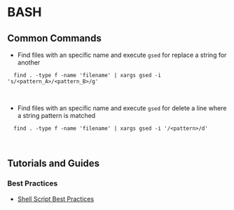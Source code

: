 # BASH


## Common Commands

* Find files with an specific name and execute `gsed` for replace a string for another
```
  find . -type f -name 'filename' | xargs gsed -i 's/<pattern_A>/<pattern_B>/g'
```
<br>

* Find files with an specific name and execute `gsed` for delete a line where a string pattern is matched
```
  find . -type f -name 'filename' | xargs gsed -i '/<pattern>/d'
```
<br>

## Tutorials and Guides

### Best Practices
- [Shell Script Best Practices](https://sharats.me/posts/shell-script-best-practices/)